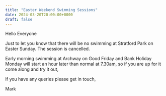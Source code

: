 ```yaml
---
title: "Easter Weekend Swimming Sessions"
date: 2024-03-20T20:00:00+0000
draft: false
---
```

Hello Everyone

Just to let you know that there will be no swimming at Stratford Park on Easter Sunday. The session is cancelled.

Early morning swimming at Archway on Good Friday and Bank Holiday Monday will start an hour later than normal at 7.30am, so if you are up for it come along and try it out,

If you have any queries please get in touch,

Mark
<!--more-->
